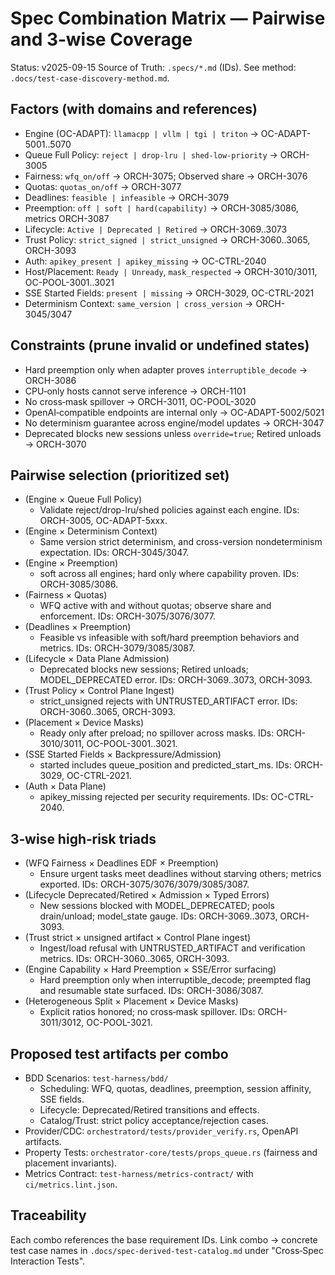 # Spec Combination Matrix — Pairwise and 3‑wise Coverage

Status: v2025-09-15
Source of Truth: `.specs/*.md` (IDs). See method: `.docs/test-case-discovery-method.md`.

## Factors (with domains and references)

- Engine (OC-ADAPT): `llamacpp | vllm | tgi | triton` → OC-ADAPT-5001..5070
- Queue Full Policy: `reject | drop-lru | shed-low-priority` → ORCH-3005
- Fairness: `wfq_on/off` → ORCH-3075; Observed share → ORCH-3076
- Quotas: `quotas_on/off` → ORCH-3077
- Deadlines: `feasible | infeasible` → ORCH-3079
- Preemption: `off | soft | hard(capability)` → ORCH-3085/3086, metrics ORCH-3087
- Lifecycle: `Active | Deprecated | Retired` → ORCH-3069..3073
- Trust Policy: `strict_signed | strict_unsigned` → ORCH-3060..3065, ORCH-3093
- Auth: `apikey_present | apikey_missing` → OC-CTRL-2040
- Host/Placement: `Ready | Unready`, `mask_respected` → ORCH-3010/3011, OC-POOL-3001..3021
- SSE Started Fields: `present | missing` → ORCH-3029, OC-CTRL-2021
- Determinism Context: `same_version | cross_version` → ORCH-3045/3047

## Constraints (prune invalid or undefined states)

- Hard preemption only when adapter proves `interruptible_decode` → ORCH-3086
- CPU‑only hosts cannot serve inference → ORCH-1101
- No cross‑mask spillover → ORCH-3011, OC-POOL-3020
- OpenAI‑compatible endpoints are internal only → OC-ADAPT-5002/5021
- No determinism guarantee across engine/model updates → ORCH-3047
- Deprecated blocks new sessions unless `override=true`; Retired unloads → ORCH-3070

## Pairwise selection (prioritized set)

- (Engine × Queue Full Policy)
  - Validate reject/drop-lru/shed policies against each engine. IDs: ORCH-3005, OC-ADAPT-5xxx.
- (Engine × Determinism Context)
  - Same version strict determinism, and cross-version nondeterminism expectation. IDs: ORCH-3045/3047.
- (Engine × Preemption)
  - soft across all engines; hard only where capability proven. IDs: ORCH-3085/3086.
- (Fairness × Quotas)
  - WFQ active with and without quotas; observe share and enforcement. IDs: ORCH-3075/3076/3077.
- (Deadlines × Preemption)
  - Feasible vs infeasible with soft/hard preemption behaviors and metrics. IDs: ORCH-3079/3085/3087.
- (Lifecycle × Data Plane Admission)
  - Deprecated blocks new sessions; Retired unloads; MODEL_DEPRECATED error. IDs: ORCH-3069..3073, ORCH-3093.
- (Trust Policy × Control Plane Ingest)
  - strict_unsigned rejects with UNTRUSTED_ARTIFACT error. IDs: ORCH-3060..3065, ORCH-3093.
- (Placement × Device Masks)
  - Ready only after preload; no spillover across masks. IDs: ORCH-3010/3011, OC-POOL-3001..3021.
- (SSE Started Fields × Backpressure/Admission)
  - started includes queue_position and predicted_start_ms. IDs: ORCH-3029, OC-CTRL-2021.
- (Auth × Data Plane)
  - apikey_missing rejected per security requirements. IDs: OC-CTRL-2040.

## 3‑wise high‑risk triads

- (WFQ Fairness × Deadlines EDF × Preemption)
  - Ensure urgent tasks meet deadlines without starving others; metrics exported. IDs: ORCH-3075/3076/3079/3085/3087.
- (Lifecycle Deprecated/Retired × Admission × Typed Errors)
  - New sessions blocked with MODEL_DEPRECATED; pools drain/unload; model_state gauge. IDs: ORCH-3069..3073, ORCH-3093.
- (Trust strict × unsigned artifact × Control Plane ingest)
  - Ingest/load refusal with UNTRUSTED_ARTIFACT and verification metrics. IDs: ORCH-3060..3065, ORCH-3093.
- (Engine Capability × Hard Preemption × SSE/Error surfacing)
  - Hard preemption only when interruptible_decode; preempted flag and resumable state surfaced. IDs: ORCH-3086/3087.
- (Heterogeneous Split × Placement × Device Masks)
  - Explicit ratios honored; no cross‑mask spillover. IDs: ORCH-3011/3012, OC-POOL-3021.

## Proposed test artifacts per combo

- BDD Scenarios: `test-harness/bdd/`
  - Scheduling: WFQ, quotas, deadlines, preemption, session affinity, SSE fields.
  - Lifecycle: Deprecated/Retired transitions and effects.
  - Catalog/Trust: strict policy acceptance/rejection cases.
- Provider/CDC: `orchestratord/tests/provider_verify.rs`, OpenAPI artifacts.
- Property Tests: `orchestrator-core/tests/props_queue.rs` (fairness and placement invariants).
- Metrics Contract: `test-harness/metrics-contract/` with `ci/metrics.lint.json`.

## Traceability

Each combo references the base requirement IDs. Link combo → concrete test case names in `.docs/spec-derived-test-catalog.md` under "Cross‑Spec Interaction Tests".
